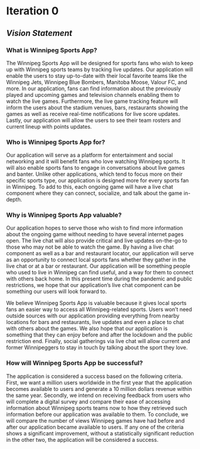 # **Iteration 0**
## _Vision Statement_

### What is Winnipeg Sports App?
The Winnipeg Sports App will be designed for sports fans who wish to keep up with Winnipeg sports teams by tracking live updates. Our application will enable the users
to stay up-to-date with their local favorite teams like the Winnipeg Jets, Winnipeg Blue Bombers, Manitoba Moose, Valour FC, and more. In our application, fans can find
information about the previously played and upcoming games and television channels enabling them to watch the live games. Furthermore, the live game tracking feature will
inform the users about the stadium venues, bars, restaurants showing the games as well as receive real-time notifications for live score updates. Lastly, our application
will allow the users to see their team rosters and current lineup with points updates.

### Who is Winnipeg Sports App for?
Our application will serve as a platform for entertainment and social networking and it will benefit fans who love watching Winnipeg sports. It will also enable sports fans to
engage in conversations about live games and banter. Unlike other applications, which tend to focus more on their specific sports type, our application is designed more for
every sports fan in Winnipeg. To add to this, each ongoing game will have a live chat component where they can connect, socialize, and talk about the game in-depth.

### Why is Winnipeg Sports App valuable?
Our application hopes to serve those who wish to find more information about the ongoing game without needing to have several internet pages open. The live chat will also provide
critical and live updates on-the-go to those who may not be able to watch the game. By having a live chat component as well as a bar and restaurant locator, our application will
serve as an opportunity to connect local sports fans whether they gather in the live chat or at a bar or restaurant. Our application will be something people who used to live in
Winnipeg can find useful, and a way for them to connect with others back home. In this present time during the pandemic and public restrictions, we hope that our application’s
live chat component can be something our users will look forward to.

We believe Winnipeg Sports App is valuable because it gives local sports fans an easier way to access all Winnipeg-related sports. Users won’t need outside sources with our
application providing everything from nearby locations for bars and restaurants, live updates and even a place to chat with others about the games. We also hope that our 
application is something that they can enjoy before and after the lockdown and the public restriction end. Finally, social gatherings via live chat will allow current and 
former Winnipeggers to stay in touch by talking about the sport they love.

### How will Winnipeg Sports App be successful?
The application is considered a success based on the following criteria. First, we want a million users worldwide in the first year that the application becomes available 
to users and generate a 10 million dollars revenue within the same year. Secondly, we intend on receiving feedback from users who will complete a digital survey and compare 
their ease of accessing information about Winnipeg sports teams now to how they retrieved such information before our application was available to them. To conclude, we will
compare the number of views Winnipeg games have had before and after our application became available to users. If any one of the criteria shows a significant improvement, without 
a statistically significant reduction in the other two, the application will be considered a success.